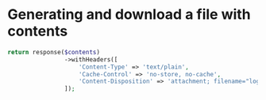 # Generating and download a file with contents

```PHP
return response($contents)
                ->withHeaders([
                    'Content-Type' => 'text/plain',
                    'Cache-Control' => 'no-store, no-cache',
                    'Content-Disposition' => 'attachment; filename="logs.txt',
                ]);
```
